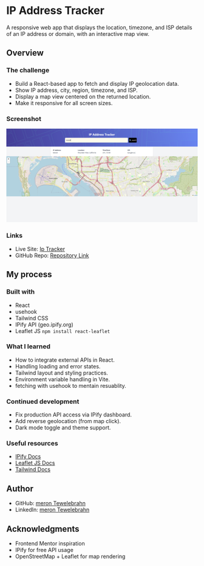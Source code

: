 # IP Address Tracker

A responsive web app that displays the location, timezone, and ISP details of an IP address or domain, with an interactive map view.


## Overview

### The challenge

- Build a React-based app to fetch and display IP geolocation data.
- Show IP address, city, region, timezone, and ISP.
- Display a map view centered on the returned location.
- Make it responsive for all screen sizes.

### Screenshot



![Working Screenshot](./src/assets/Screenshot%202025-07-02%20145422.png)


### Links

- Live Site: [Ip Tracker ](https://ip-tracker-d5qi.vercel.app/)
- GitHub Repo: [Repository Link](https://github.com/MeronTeweldebrhan/Ip-tracker)

## My process

### Built with

- React
- usehook
- Tailwind CSS
- IPify API (geo.ipify.org)
- Leaflet JS  `npm install react-leaflet`

### What I learned

- How to integrate external APIs in React.
- Handling loading and error states.
- Tailwind layout and styling practices.
- Environment variable handling in Vite.
- fetching with usehook to mentain resuablity.

### Continued development

- Fix production API access via IPify dashboard.
- Add reverse geolocation (from map click).
- Dark mode toggle and theme support.

### Useful resources

- [IPify Docs](https://geo.ipify.org/)
- [Leaflet JS Docs](https://leafletjs.com/)
- [Tailwind Docs](https://tailwindcss.com/)

## Author

- GitHub: [meron Tewelebrahn ](https://github.com/MeronTeweldebrhan)
- LinkedIn: [meron Tewelebrahn ](www.linkedin.com/in/meron-teweldebrhan)

## Acknowledgments

- Frontend Mentor inspiration
- IPify for free API usage
- OpenStreetMap + Leaflet for map rendering
